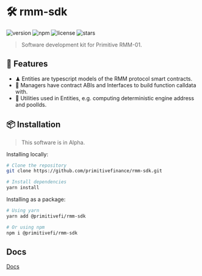 # 🛠 rmm-sdk

![version](https://img.shields.io/npm/v/@primitivefi/rmm-sdk) ![npm](https://img.shields.io/npm/dt/@primitivefi/rmm-sdk) ![license](https://img.shields.io/npm/l/@primitivefi/rmm-sdk) ![stars](https://img.shields.io/github/stars/primitivefinance/rmm-sdk?style=social&color=%23FFB31A)

> Software development kit for Primitive RMM-01.

## 🧩 Features

- ♟ Entities are typescript models of the RMM protocol smart contracts.
- 🧰 Managers have contract ABIs and Interfaces to build function calldata with.
- 🔧 Utilities used in Entities, e.g. computing deterministic engine address and poolIds.

## 📦 Installation

> This software is in Alpha.

Installing locally:

```bash
# Clone the repository
git clone https://github.com/primitivefinance/rmm-sdk.git

# Install dependencies
yarn install
```

Installing as a package:

```bash
# Using yarn
yarn add @primitivefi/rmm-sdk

# Or using npm
npm i @primitivefi/rmm-sdk
```

## Docs

[Docs](docs/sdk/rmm-sdk.md)
